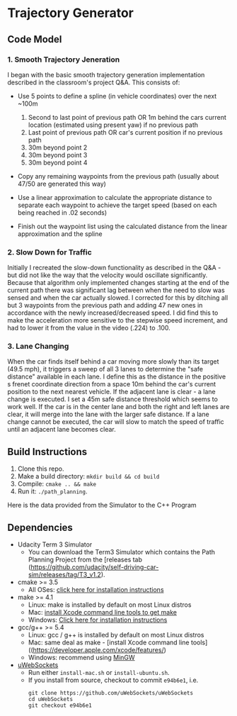 # Trajectory Generator

Code Model
---

### 1. Smooth Trajectory Jeneration 
I began with the basic smooth trajectory generation implementation described in the classroom's project Q&A. This consists of: 
  
  * Use 5 points to define a spline (in vehicle coordinates) over the next ~100m 
    1. Second to last point of previous path OR 1m behind the cars current location (estimated using present yaw) if no previous path
    2. Last point of previous path OR car's current position if no previous path 
    3. 30m beyond point 2
    4. 30m beyond point 3
    5. 30m beyond point 4

  * Copy any remaining waypoints from the previous path (usually about 47/50 are generated this way)

  * Use a linear approximation to calculate the appropriate distance to separate each waypoint to achieve the target speed (based on each being reached in .02 seconds) 

  * Finish out the waypoint list using the calculated distance from the linear approximation and the spline

### 2. Slow Down for Traffic
Initially I recreated the slow-down functionality as described in the Q&A - but did not like the way that the velocity would oscillate significantly. Because that algorithm only implemented changes starting at the end of the current path there was significant lag between when the need to slow was sensed and when the car actually slowed. I corrected for this by ditching all but 3 waypoints from the previous path and adding 47 new ones in accordance with the newly increased/decreased speed. I did find this to make the acceleration more sensitive to the stepwise speed increment, and had to lower it from the value in the video (.224) to .100.

### 3. Lane Changing
When the car finds itself behind a car moving more slowly than its target (49.5 mph), it triggers a sweep of all 3 lanes to determine the "safe distance" available in each lane. I define this as the distance in the positive s frenet coordinate direction from a space 10m behind the car's current position to the next nearest vehicle. If the adjacent lane is clear - a lane change is executed. I set a 45m safe distance threshold which seems to work well. If the car is in the center lane and both the right and left lanes are clear, it will merge into the lane with the larger safe distance. If a lane change cannot be executed, the car will slow to match the speed of traffic until an adjacent lane becomes clear. 



Build Instructions
---

1. Clone this repo.
2. Make a build directory: `mkdir build && cd build`
3. Compile: `cmake .. && make`
4. Run it: `./path_planning`.

Here is the data provided from the Simulator to the C++ Program


Dependencies
---

* Udacity Term 3 Simulator
  * You can download the Term3 Simulator which contains the Path Planning Project from the [releases tab (https://github.com/udacity/self-driving-car-sim/releases/tag/T3_v1.2). 
* cmake >= 3.5
  * All OSes: [click here for installation instructions](https://cmake.org/install/)
* make >= 4.1
  * Linux: make is installed by default on most Linux distros
  * Mac: [install Xcode command line tools to get make](https://developer.apple.com/xcode/features/)
  * Windows: [Click here for installation instructions](http://gnuwin32.sourceforge.net/packages/make.htm)
* gcc/g++ >= 5.4
  * Linux: gcc / g++ is installed by default on most Linux distros
  * Mac: same deal as make - [install Xcode command line tools]((https://developer.apple.com/xcode/features/)
  * Windows: recommend using [MinGW](http://www.mingw.org/)
* [uWebSockets](https://github.com/uWebSockets/uWebSockets)
  * Run either `install-mac.sh` or `install-ubuntu.sh`.
  * If you install from source, checkout to commit `e94b6e1`, i.e.
    ```
    git clone https://github.com/uWebSockets/uWebSockets 
    cd uWebSockets
    git checkout e94b6e1
    ```


